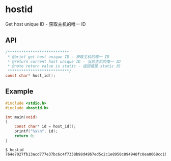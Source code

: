 # hostid
Get host unique ID - 获取主机的唯一 ID

## API

```c
/***************************
 * @brief get host unique ID - 获取主机的唯一 ID
 * @return current host unique ID - 当前主机的唯一 ID
 * @note return value is static - 返回值是 static 的
 ***************************/
const char* host_id();
```

## Example

```c
#include <stdio.h>
#include <hostid.h>

int main(void)
{
    const char* id = host_id();
    printf("%s\n", id);
    return 0;
}
```

```
$ hostid
764e7027fb13acd777e37bc6c4f7338b98d49b7ed5c2c1e8950c894948fc0ea0068cc1b4b0416d4c75ebcf9d900f2d68349c081e4dce57e0e51c5c576a4eda6b
```